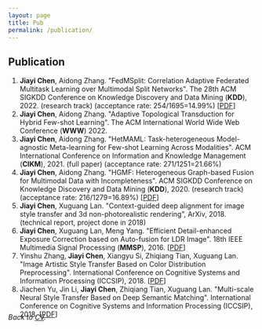 ```yaml
---
layout: page
title: Pub
permalink: /publication/
---
```




<a name="pub"></a>
##  **Publication**
<!-- [\[Google Scholar\]](https://scholar.google.com/citations?user=w2ShljkAAAAJ&hl=en&oi=ao) -->

<!-- ### Since 2018 -->
<!-- - [to appear] Asynchronous Upper Confidence Bound Algorithms for Federated Linear Bandits
  - **Chuanhao Li**, Hongning Wang -->
1. **Jiayi Chen**, Aidong Zhang. "FedMSplit: Correlation Adaptive Federated Multitask Learning over Multimodal Split Networks". The 28th ACM SIGKDD Conference on Knowledge Discovery and Data Mining (**KDD**), 2022. (research track) (acceptance rate: 254/1695=14.99%) [[PDF](https://doi.org/10.1145/3534678.3539384)]
2. **Jiayi Chen**, Aidong Zhang. "Adaptive Topological Transduction for Hybrid Few-shot Learning". The ACM International World Wide Web Conference (**WWW**) 2022. 
3. **Jiayi Chen**, Aidong Zhang. "HetMAML: Task-heterogeneous Model-agnostic Meta-learning for Few-shot Learning Across Modalities". ACM International Conference on Information and Knowledge Management (**CIKM**), 2021. (full paper) (acceptance rate: 271/1251=21.66%) 
4. **Jiayi Chen**, Aidong Zhang. "HGMF: Heterogeneous Graph-based Fusion for Multimodal Data with Incompleteness". ACM SIGKDD Conference on Knowledge Discovery and Data Mining (**KDD**), 2020. (research track) (acceptance rate: 216/1279=16.89%) [[PDF](https://doi.org/10.1145/3394486.3403182)]
5. **Jiayi Chen**, Xuguang Lan. "Context-guided deep alignment for image style transfer and 3d non-photorealistic rendering”, ArXiv, 2018. (technical report, project done in 2018)
6. **Jiayi Chen**, Xuguang Lan, Meng Yang. "Efficient Detail-enhanced Exposure Correction based on Auto-fusion for LDR Image". 18th IEEE Multimedia Signal Processing (**MMSP**), 2016. [[PDF](https://ieeexplore.ieee.org/document/7813345)]
7. Yinshu Zhang, **Jiayi Chen**, Xiangyu Si, Zhiqiang Tian, Xuguang Lan. "Image Artistic Style Transfer Based on Color Distribution Preprocessing". International Conference on Cognitive Systems and Information Processing (ICCSIP), 2018. [[PDF](https://doi.org/10.1007/978-981-13-7983-3_14)]
8. Jiachen Yu, Jin Li, **Jiayi Chen**, Zhiqiang Tian, Xuguang Lan. "Multi-scale Neural Style Transfer Based on Deep Semantic Matching".  International Conference on Cognitive Systems and Information Processing (ICCSIP), 2018. [[PDF](https://doi.org/10.1007/978-981-13-7986-4_17)]

<div class="masthead" style="margin-top: -25px;margin-bottom: -15;"> </div>



*Back to [CV](/CV#pub).*

<!-- *Go to [Homepage](/#proj).* -->
